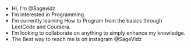 -  Hi, I’m @Sagevidz
-  I’m interested in Programming.
-  I’m currently learning How to Program from the basics through LeetCode and Coursera.
-  I’m looking to collaborate on anything to simply enhance my knowledge.
- The Best way to reach me is on instagram @SageVidz

<!---
Sagevidz/Sagevidz is a ✨ special ✨ repository because its `README.md` (this file) appears on your GitHub profile.
You can click the Preview link to take a look at your changes.
--->
